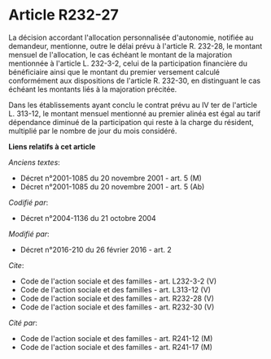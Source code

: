 # Article R232-27

La décision accordant l'allocation personnalisée d'autonomie, notifiée au demandeur, mentionne, outre le délai prévu à
l'article R. 232-28, le montant mensuel de l'allocation, le cas échéant le montant de la majoration mentionnée à l'article L.
232-3-2, celui de la participation financière du bénéficiaire ainsi que le montant du premier versement calculé conformément
aux dispositions de l'article R. 232-30, en distinguant le cas échéant les montants liés à la majoration précitée. 

Dans les établissements ayant conclu le contrat prévu au IV ter de l'article L. 313-12, le montant mensuel mentionné au
premier alinéa est égal au tarif dépendance diminué de la participation qui reste à la charge du résident, multiplié par le
nombre de jour du mois considéré.

**Liens relatifs à cet article**

_Anciens textes_:

  - Décret n°2001-1085 du 20 novembre 2001 - art. 5 (M)
  - Décret n°2001-1085 du 20 novembre 2001 - art. 5 (Ab)

_Codifié par_:

  - Décret n°2004-1136 du 21 octobre 2004

_Modifié par_:

  - Décret n°2016-210 du 26 février 2016 - art. 2

_Cite_:

  - Code de l'action sociale et des familles - art. L232-3-2 (V)
  - Code de l'action sociale et des familles - art. L313-12 (V)
  - Code de l'action sociale et des familles - art. R232-28 (V)
  - Code de l'action sociale et des familles - art. R232-30 (V)

_Cité par_:

  - Code de l'action sociale et des familles - art. R241-12 (M)
  - Code de l'action sociale et des familles - art. R241-17 (M)
